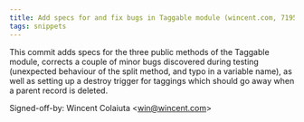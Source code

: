 ```yaml
---
title: Add specs for and fix bugs in Taggable module (wincent.com, 719595d)
tags: snippets
---
```


This commit adds specs for the three public methods of the Taggable module, corrects a couple of minor bugs discovered during testing (unexpected behaviour of the split method, and typo in a variable name), as well as setting up a destroy trigger for taggings which should go away when a parent record is deleted.

Signed-off-by: Wincent Colaiuta &lt;win@wincent.com&gt;
